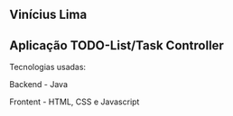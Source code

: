 ## Vinícius Lima

## Aplicação TODO-List/Task Controller

Tecnologias usadas:

Backend - Java

Frontent - HTML, CSS e Javascript
